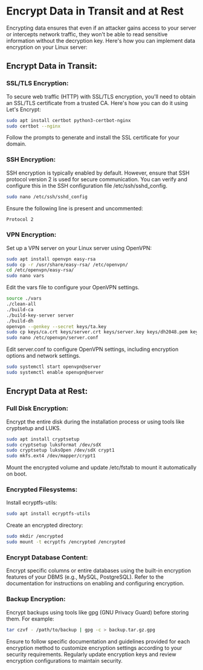 # Encrypt Data in Transit and at Rest

Encrypting data ensures that even if an attacker gains access to your server or intercepts network traffic, they won't be able to read sensitive information without the decryption key. Here's how you can implement data encryption on your Linux server:

## Encrypt Data in Transit:

### SSL/TLS Encryption:
To secure web traffic (HTTP) with SSL/TLS encryption, you'll need to obtain an SSL/TLS certificate from a trusted CA. Here's how you can do it using Let's Encrypt:
```bash
sudo apt install certbot python3-certbot-nginx
sudo certbot --nginx
```
Follow the prompts to generate and install the SSL certificate for your domain.

### SSH Encryption:
SSH encryption is typically enabled by default. However, ensure that SSH protocol version 2 is used for secure communication. You can verify and configure this in the SSH configuration file /etc/ssh/sshd_config.
```bash
sudo nano /etc/ssh/sshd_config
```
Ensure the following line is present and uncommented:
```bash
Protocol 2
```

### VPN Encryption:
Set up a VPN server on your Linux server using OpenVPN:
```bash
sudo apt install openvpn easy-rsa
sudo cp -r /usr/share/easy-rsa/ /etc/openvpn/
cd /etc/openvpn/easy-rsa/
sudo nano vars
```
Edit the vars file to configure your OpenVPN settings.
```bash
source ./vars
./clean-all
./build-ca
./build-key-server server
./build-dh
openvpn --genkey --secret keys/ta.key
sudo cp keys/ca.crt keys/server.crt keys/server.key keys/dh2048.pem keys/ta.key /etc/openvpn/
sudo nano /etc/openvpn/server.conf
```
Edit server.conf to configure OpenVPN settings, including encryption options and network settings.
```bash
sudo systemctl start openvpn@server
sudo systemctl enable openvpn@server
```

## Encrypt Data at Rest:
### Full Disk Encryption:
Encrypt the entire disk during the installation process or using tools like cryptsetup and LUKS.
```bash
sudo apt install cryptsetup
sudo cryptsetup luksFormat /dev/sdX
sudo cryptsetup luksOpen /dev/sdX crypt1
sudo mkfs.ext4 /dev/mapper/crypt1
```
Mount the encrypted volume and update /etc/fstab to mount it automatically on boot.

### Encrypted Filesystems:
Install ecryptfs-utils:
```bash
sudo apt install ecryptfs-utils
```
Create an encrypted directory:
```bash
sudo mkdir /encrypted
sudo mount -t ecryptfs /encrypted /encrypted
```

### Encrypt Database Content:
Encrypt specific columns or entire databases using the built-in encryption features of your DBMS (e.g., MySQL, PostgreSQL). Refer to the documentation for instructions on enabling and configuring encryption.


### Backup Encryption:
Encrypt backups using tools like gpg (GNU Privacy Guard) before storing them. For example:
```bash
tar czvf - /path/to/backup | gpg -c > backup.tar.gz.gpg
```
Ensure to follow specific documentation and guidelines provided for each encryption method to customize encryption settings according to your security requirements. Regularly update encryption keys and review encryption configurations to maintain security.

























